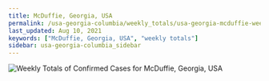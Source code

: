 ```yaml
---
title: McDuffie, Georgia, USA
permalink: /usa-georgia-columbia/weekly_totals/usa-georgia-mcduffie-weekly_totals.html
last_updated: Aug 10, 2021
keywords: ["McDuffie, Georgia, USA", "weekly totals"]
sidebar: usa-georgia-columbia_sidebar
---
```


![Weekly Totals of Confirmed Cases for McDuffie, Georgia, USA](/covid_tracker/images/graphs/usa-georgia-mcduffie-weekly_totals_graph.png)
